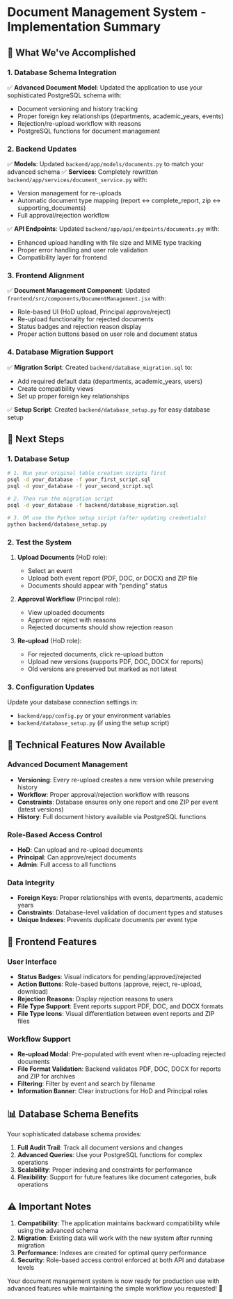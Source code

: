 # Document Management System - Implementation Summary

## 🎯 What We've Accomplished

### 1. Database Schema Integration
✅ **Advanced Document Model**: Updated the application to use your sophisticated PostgreSQL schema with:
- Document versioning and history tracking
- Proper foreign key relationships (departments, academic_years, events)
- Rejection/re-upload workflow with reasons
- PostgreSQL functions for document management

### 2. Backend Updates
✅ **Models**: Updated `backend/app/models/documents.py` to match your advanced schema
✅ **Services**: Completely rewritten `backend/app/services/document_service.py` with:
- Version management for re-uploads
- Automatic document type mapping (report ↔ complete_report, zip ↔ supporting_documents)
- Full approval/rejection workflow

✅ **API Endpoints**: Updated `backend/app/api/endpoints/documents.py` with:
- Enhanced upload handling with file size and MIME type tracking
- Proper error handling and user role validation
- Compatibility layer for frontend

### 3. Frontend Alignment
✅ **Document Management Component**: Updated `frontend/src/components/DocumentManagement.jsx` with:
- Role-based UI (HoD upload, Principal approve/reject)
- Re-upload functionality for rejected documents
- Status badges and rejection reason display
- Proper action buttons based on user role and document status

### 4. Database Migration Support
✅ **Migration Script**: Created `backend/database_migration.sql` to:
- Add required default data (departments, academic_years, users)
- Create compatibility views
- Set up proper foreign key relationships

✅ **Setup Script**: Created `backend/database_setup.py` for easy database setup

## 🚀 Next Steps

### 1. Database Setup
```bash
# 1. Run your original table creation scripts first
psql -d your_database -f your_first_script.sql
psql -d your_database -f your_second_script.sql

# 2. Then run the migration script
psql -d your_database -f backend/database_migration.sql

# 3. OR use the Python setup script (after updating credentials)
python backend/database_setup.py
```

### 2. Test the System
1. **Upload Documents** (HoD role):
   - Select an event
   - Upload both event report (PDF, DOC, or DOCX) and ZIP file
   - Documents should appear with "pending" status

2. **Approval Workflow** (Principal role):
   - View uploaded documents
   - Approve or reject with reasons
   - Rejected documents should show rejection reason

3. **Re-upload** (HoD role):
   - For rejected documents, click re-upload button
   - Upload new versions (supports PDF, DOC, DOCX for reports)
   - Old versions are preserved but marked as not latest

### 3. Configuration Updates
Update your database connection settings in:
- `backend/app/config.py` or your environment variables
- `backend/database_setup.py` (if using the setup script)

## 🔧 Technical Features Now Available

### Advanced Document Management
- **Versioning**: Every re-upload creates a new version while preserving history
- **Workflow**: Proper approval/rejection workflow with reasons
- **Constraints**: Database ensures only one report and one ZIP per event (latest versions)
- **History**: Full document history available via PostgreSQL functions

### Role-Based Access Control
- **HoD**: Can upload and re-upload documents
- **Principal**: Can approve/reject documents
- **Admin**: Full access to all functions

### Data Integrity
- **Foreign Keys**: Proper relationships with events, departments, academic years
- **Constraints**: Database-level validation of document types and statuses
- **Unique Indexes**: Prevents duplicate documents per event type

## 🎨 Frontend Features

### User Interface
- **Status Badges**: Visual indicators for pending/approved/rejected
- **Action Buttons**: Role-based buttons (approve, reject, re-upload, download)
- **Rejection Reasons**: Display rejection reasons to users
- **File Type Support**: Event reports support PDF, DOC, and DOCX formats
- **File Type Icons**: Visual differentiation between event reports and ZIP files

### Workflow Support
- **Re-upload Modal**: Pre-populated with event when re-uploading rejected documents
- **File Format Validation**: Backend validates PDF, DOC, DOCX for reports and ZIP for archives
- **Filtering**: Filter by event and search by filename
- **Information Banner**: Clear instructions for HoD and Principal roles

## 📊 Database Schema Benefits

Your sophisticated database schema provides:
1. **Full Audit Trail**: Track all document versions and changes
2. **Advanced Queries**: Use your PostgreSQL functions for complex operations
3. **Scalability**: Proper indexing and constraints for performance
4. **Flexibility**: Support for future features like document categories, bulk operations

## ⚠️ Important Notes

1. **Compatibility**: The application maintains backward compatibility while using the advanced schema
2. **Migration**: Existing data will work with the new system after running migration
3. **Performance**: Indexes are created for optimal query performance
4. **Security**: Role-based access control enforced at both API and database levels

Your document management system is now ready for production use with advanced features while maintaining the simple workflow you requested! 🚀
